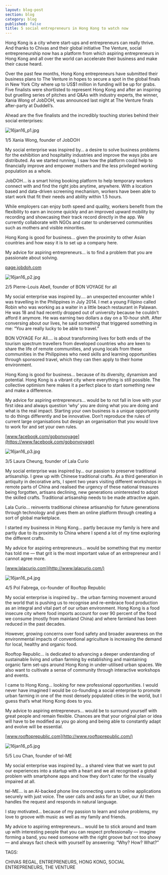 ```yaml
---
layout: blog-post
section: blog
category: blog
published: false
title: 5 social entrepreneurs in Hong Kong to watch now
---
```


Hong Kong is a city where start-ups and entrepreneurs can really thrive. And thanks to Chivas and their global initiative The Venture, social entrepreneurship now has a platform from which aspiring entrepreneurs in Hong Kong and all over the world can accelerate their business and make their cause heard.

Over the past few months, Hong Kong entrepreneurs have submitted their business plans to The Venture in hopes to secure a spot in the global finals in New York City where up to US$1 million in funding will be up for grabs. Five finalists were shortlisted to represent Hong Kong and after an inspiring but gruelling series of pitches and Q&As with industry experts, the winner, Xania Wong of JobDOH, was announced last night at The Venture finals after-party at Duddell’s.

Ahead are the five finalists and the incredibly touching stories behind their social enterprises:

![16jan16_p1.jpg]({{site.baseurl}}/media/16jan16_p1.jpg)

1/5
Xania Wong, founder of JobDOH

My social enterprise was inspired by… a desire to solve business problems for the exhibition and hospitality industries and improve the ways jobs are distributed. As we started running, I saw how the platform could help to financially improve and empower mothers and the less privileged working population as a whole.

JobDOH… is a smart hiring booking platform to help temporary workers connect with and find the right jobs anytime, anywhere. With a location based and data-driven screening mechanism, workers have been able to start work that fit their needs and ability within 1.5 hours.

While employers can enjoy both speed and quality, workers benefit from the flexibility to earn an income quickly and an improved upward mobility by recording and showcasing their track record directly in the app. We currently collaborate with NGOs and cater to underserved communities such as mothers and visible minorities.

Hong Kong is good for business… given the proximity to other Asian countries and how easy it is to set up a company here.

My advice for aspiring entrepreneurs… is to find a problem that you are passionate about solving.

[page.jobdoh.com](http://page.jobdoh.com/)

![16jan16_p2.jpg]({{site.baseurl}}/media/16jan16_p2.jpg)

2/5
Pierre-Louis Abell, founder of BON VOYAGE for all 

My social enterprise was inspired by…. an unexpected encounter while I was travelling in the Philippines in July 2014. I met a young Filipino called Robin who was working as a waiter in a little beach restaurant in Palawan. He was 18 and had recently dropped out of university because he couldn’t afford it anymore. He was earning two dollars a day on a 10-hour shift. After conversing about our lives, he said something that triggered something in me: “You are really lucky to be able to travel.”

BON VOYAGE For All…. is about transforming lives for both ends of the tourism spectrum travellers from developed countries who are keen to share the life of remote communities, and young locals from these communities in the Philippines who need skills and learning opportunities through sponsored travel, which they can then apply to their home environment.

Hong Kong is good for business… because of its diversity, dynamism and potential. Hong Kong is a vibrant city where everything is still possible. The collective optimism here makes it a perfect place to start something new and make a difference.

My advice for aspiring entrepreneurs… would be to not fall in love with your first idea and always question ‘why’ you are doing what you are doing and what is the real impact. Starting your own business is a unique opportunity to do things differently and be innovative. Don’t reproduce the rules of current large organisations but design an organisation that you would love to work for and set your own rules. 

[www.facebook.com/gobonvoyage](https://www.facebook.com/gobonvoyage)

![16jan16_p3.jpg]({{site.baseurl}}/media/16jan16_p3.jpg)

3/5
Laura Cheung, founder of Lala Curio

My social enterprise was inspired by… our passion to preserve traditional artisanship. I grew up with Chinese traditional crafts. As a third generation in antiquity in decorative arts, I spent two years visiting different workshops in remote parts of China and realised the urgency of these national treasures being forgotten, artisans declining, new generations uninterested to adopt the skilled crafts. Traditional artisanship needs to be made attractive again.

Lala Curio… reinvents traditional chinese artisanship for future generations through technology and gives them an online platform through creating a sort of global marketplace.

I started my business in Hong Kong… partly because my family is here and partly due to its proximity to China where I spend a lot of my time exploring the different crafts.

My advice for aspiring entrepreneurs… would be something that my mentor has told me — that grit is the most important value of an entrepreneur and I cannot agree more. 

[www.lalacurio.com](http://www.lalacurio.com/)

 ![16jan16_p4.jpg]({{site.baseurl}}/media/16jan16_p4.jpg)

4/5
Pol Fabrega, co-founder of Rooftop Republic

My social enterprise is inspired by… the urban farming movement around the world that is pushing us to recognise and re-embrace food production as an integral and vital part of our urban environment. Hong Kong is a food insecure city where food imports account for over 90 percent of the food we consume (mostly from mainland China) and where farmland has been reduced in the past decades. 

However, growing concerns over food safety and broader awareness on the environmental impacts of conventional agriculture is increasing the demand for local, healthy and organic food.

Rooftop Republic… is dedicated to advancing a deeper understanding of sustainable living and urban farming by establishing and maintaining organic farm set-ups around Hong Kong in under-utilised urban spaces. We also want to cultivate a sense of community through interactive workshops and events.

I came to Hong Kong… looking for new professional opportunities. I would never have imagined I would be co-founding a social enterprise to promote urban farming in one of the most densely populated cities in the world, but I guess that’s what Hong Kong does to you.

My advice to aspiring entrepreneurs… would be to surround yourself with great people and remain flexible. Chances are that your original plan or idea will have to be modified as you go along and being able to constantly adapt and evolve will be essential.

[www.rooftoprepublic.com](http://www.rooftoprepublic.com/)

 
![16jan16_p5.jpg]({{site.baseurl}}/media/16jan16_p5.jpg)


5/5
Lou Chan, founder of tel-ME 

My social enterprise was inspired by… a shared view that we want to put our experiences into a startup with a heart and we all recognised a global problem with smartphone apps and how they don’t cater for the visually impaired at all.

tel-ME… is an AI-backed phone line connecting users to online applications securely with just voice. The user calls and asks for an Uber, our AI then handles the request and responds in natural language.

I stay motivated… because of my passion to learn and solve problems, my love to groove with music as well as my family and friends.

My advice to aspiring entrepreneurs… would be to stick around and team up with interesting people that you can respect professionally — imagine forming a band, you need someone with the right groove but not too showy — and always fact check with yourself by answering: “Why? How? What?”

TAGS:

CHIVAS REGAL, ENTREPRENEURS, HONG KONG, SOCIAL ENTREPRENEURS, THE VENTURE


